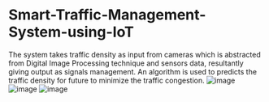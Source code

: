 # Smart-Traffic-Management-System-using-IoT
The system takes traffic density as input from cameras which is abstracted from Digital Image Processing technique and sensors data, resultantly giving output as signals management. An algorithm is used to predicts the traffic density for future to minimize the traffic congestion.
![image](https://github.com/sasivardhanreddy19/Smart-Traffic-Management-System-using-IoT/assets/140004731/8afda680-9495-4dd0-8b97-1ddab5bff7b2)
![image](https://github.com/sasivardhanreddy19/Smart-Traffic-Management-System-using-IoT/assets/140004731/c1278c09-10b6-42f3-930f-4aa70dfae8d7)
![image](https://github.com/sasivardhanreddy19/Smart-Traffic-Management-System-using-IoT/assets/140004731/48ea7e99-f6e8-4bd1-b943-9564fd1459ba)
